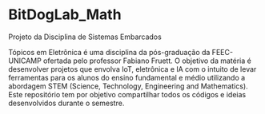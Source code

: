 # BitDogLab_Math

Projeto da Disciplina de Sistemas Embarcados

Tópicos em Eletrônica é uma disciplina da pós-graduação da FEEC-UNICAMP ofertada pelo professor Fabiano Fruett. O objetivo da matéria é desenvolver projetos que envolva IoT, eletrônica e IA com o intuito de levar ferramentas para os alunos do ensino fundamental e médio utilizando a abordagem STEM (Science, Technology, Engineering and Mathematics). Este repositório tem por objetivo compartilhar todos os códigos e ideias desenvolvidos durante o semestre.
